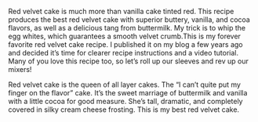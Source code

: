 Red velvet cake is much more than vanilla cake tinted red. 
This recipe produces the best red velvet cake with superior buttery, vanilla, and cocoa flavors, as well as a delicious tang from buttermilk. My trick is to whip the egg whites, which guarantees a smooth velvet crumb.This is my forever favorite red velvet cake recipe.
 I published it on my blog a few years ago and decided it’s time for clearer recipe instructions and a video tutorial. 
 Many of you love this recipe too, so let’s roll up our sleeves and rev up our mixers!

Red velvet cake is the queen of all layer cakes. The “I can’t quite put my finger on the flavor” cake.
 It’s the sweet marriage of buttermilk and vanilla with a little cocoa for good measure.
  She’s tall, dramatic, and completely covered in silky cream cheese frosting. This is my best red velvet cake.